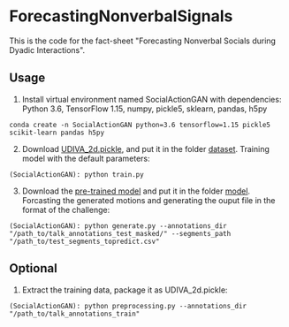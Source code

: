 # ForecastingNonverbalSignals

  

This is the code for the fact-sheet "Forecasting Nonverbal Socials during Dyadic Interactions".

  

## Usage

  

1. Install virtual environment named SocialActionGAN with dependencies: Python 3.6, TensorFlow 1.15, numpy, pickle5, sklearn, pandas, h5py

``` console
conda create -n SocialActionGAN python=3.6 tensorflow=1.15 pickle5 scikit-learn pandas h5py
```

2.  Download [UDIVA_2d.pickle](https://drive.google.com/drive/folders/1I3xFvgljFxjImlNdR7qvP9M4AvgEI7Dc?usp=sharing), and put it in the folder [dataset](https://github.com/TuyenNguyenTanViet/ForecastingNonverbalSignals/tree/main/dataset). Training model with the default parameters:

``` console
(SocialActionGAN): python train.py
```

3. Download the [pre-trained model](https://drive.google.com/drive/folders/1oohhV4Rryfw09Y1XMsBsS1bQorDx0HaC?usp=sharing) and put it in the folder [model](https://github.com/TuyenNguyenTanViet/ForecastingNonverbalSignals/tree/main/model). Forcasting the generated motions and generating the ouput file in the format of the challenge:

``` console
(SocialActionGAN): python generate.py --annotations_dir "/path_to/talk_annotations_test_masked/" --segments_path "/path_to/test_segments_topredict.csv"
```

  

## Optional

1. Extract the training data, package it as UDIVA_2d.pickle:

``` console
(SocialActionGAN): python preprocessing.py --annotations_dir "/path_to/talk_annotations_train"
```